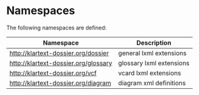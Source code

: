 # Namespaces

The following namespaces are defined:

| Namespace                            | Description              |
| ------------------------------------ | ------------------------ |
| http://klartext-dossier.org/dossier  | general lxml extensions  |
| http://klartext-dossier.org/glossary | glossary lxml extensions |
| http://klartext-dossier.org/vcf      | vcard lxml extensions    |
| http://klartext-dossier.org/diagram  | diagram xml definitions  |